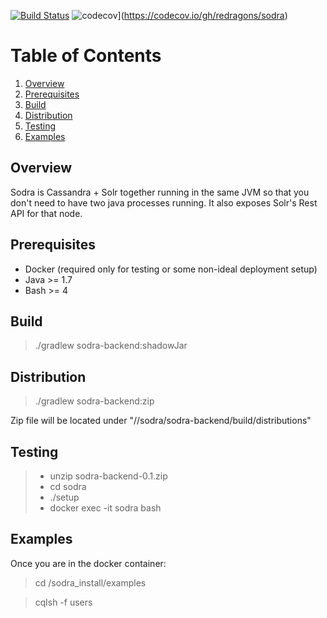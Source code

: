 [![Build Status](https://travis-ci.org/redragons/sodra.svg?branch=master)](https://travis-ci.org/redragons/sodra)
![codecov](https://codecov.io/gh/redragons/sodra/branch/master/graph/badge.svg)](https://codecov.io/gh/redragons/sodra)

# Table of Contents
1. [Overview](#overview)
2. [Prerequisites](#prerequisites)
3. [Build](#build)
4. [Distribution](#distribution)
5. [Testing](#testing)
6. [Examples](#examples)

## Overview

Sodra is Cassandra + Solr together running in the same JVM so that you don't need to have two java processes running. It also exposes Solr's Rest API for that node.

## Prerequisites

* Docker (required only for testing or some non-ideal deployment setup)
* Java >= 1.7
* Bash >= 4

## Build

> ./gradlew sodra-backend:shadowJar

## Distribution

> ./gradlew sodra-backend:zip

Zip file will be located under "//sodra/sodra-backend/build/distributions"

## Testing

> * unzip sodra-backend-0.1.zip
> * cd sodra
> * ./setup
> * docker exec -it sodra bash

## Examples

Once you are in the docker container:

> cd /sodra_install/examples

> cqlsh -f users
